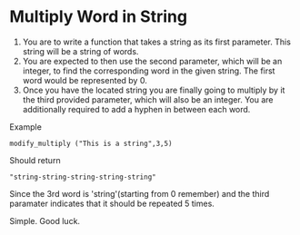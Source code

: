 # Multiply Word in String


1. You are to write a function that takes a string as its first parameter. This string will be a string of words.
2. You are expected to then use the second parameter, which will be an integer, to find the corresponding word in the given string. The first word would be represented by 0.
3. Once you have the located string you are finally going to multiply by it the third provided parameter, which will also be an integer. You are additionally required to add a hyphen in between each word.


Example
```
modify_multiply ("This is a string",3,5)
```

Should return
```
"string-string-string-string-string"
```
Since the 3rd word is 'string'(starting from 0 remember) and the third paramater indicates that it should be repeated 5 times.

Simple. Good luck.
